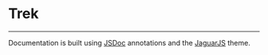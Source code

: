 # Trek
---
Documentation is built using [JSDoc](http://usejsdoc.org/) annotations and the [JaguarJS](https://www.npmjs.com/package/jaguarjs-jsdoc-patched) theme.



